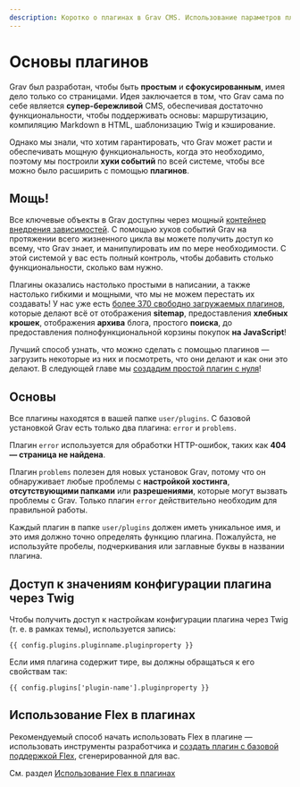 ```yaml
---
description: Коротко о плагинах в Grav CMS. Использование параметров плагинов.
---
```


# Основы плагинов

Grav был разработан, чтобы быть **простым** и **сфокусированным**, имея дело только со страницами. Идея заключается в том, что Grav сама по себе является **супер-бережливой** CMS, обеспечивая достаточно функциональности, чтобы поддерживать основы: маршрутизацию, компиляцию Markdown в HTML, шаблонизацию Twig и кэширование.

Однако мы знали, что хотим гарантировать, что Grav может расти и обеспечивать мощную функциональность, когда это необходимо, поэтому мы построили **хуки событий** по всей системе, чтобы все можно было расширить с помощью **плагинов**.

## Мощь!

Все ключевые объекты в Grav доступны через мощный [контейнер внедрения зависимостей](https://ru.wikipedia.org/wiki/%D0%92%D0%BD%D0%B5%D0%B4%D1%80%D0%B5%D0%BD%D0%B8%D0%B5_%D0%B7%D0%B0%D0%B2%D0%B8%D1%81%D0%B8%D0%BC%D0%BE%D1%81%D1%82%D0%B8). С помощью хуков событий Grav на протяжении всего жизненного цикла вы можете получить доступ ко всему, что Grav знает, и манипулировать им по мере необходимости. С этой системой у вас есть полный контроль, чтобы добавить столько функциональности, сколько вам нужно.

Плагины оказались настолько простыми в написании, а также настолько гибкими и мощными, что мы не можем перестать их создавать! У нас уже есть [более 370 свободно загружаемых плагинов](https://getgrav.org/downloads/plugins#extras), которые делают всё от отображения **sitemap**, предоставления **хлебных крошек**, отображения **архива** блога, простого **поиска**, до предоставления полнофункциональной корзины покупок **на JavaScript**!

Лучший способ узнать, что можно сделать с помощью плагинов — загрузить некоторые из них и посмотреть, что они делают и как они это делают. В следующей главе мы [создадим простой плагин с нуля](../plugin-tutorial)!

## Основы

Все плагины находятся в вашей папке `user/plugins`. С базовой установкой Grav есть только два плагина: `error` и `problems`.

Плагин `error` используется для обработки HTTP-ошибок, таких как **404 — страница не найдена**.

Плагин `problems` полезен для новых установок Grav, потому что он обнаруживает любые проблемы с **настройкой хостинга**, **отсутствующими папками** или **разрешениями**, которые могут вызвать проблемы с Grav. Только плагин `error` действительно необходим для правильной работы.

Каждый плагин в папке `user/plugins` должен иметь уникальное имя, и это имя должно точно определять функцию плагина. Пожалуйста, не используйте пробелы, подчеркивания или заглавные буквы в названии плагина.

## Доступ к значениям конфигурации плагина через Twig

Чтобы получить доступ к настройкам конфигурации плагина через Twig (т. е. в рамках темы), используется запись:

```twig
{{ config.plugins.pluginname.pluginproperty }}
```

Если имя плагина содержит тире, вы должны обращаться к его свойствам так:

```twig
{{ config.plugins['plugin-name'].pluginproperty }}
```

## Использование Flex в плагинах

Рекомендуемый способ начать использовать Flex в плагине — использовать инструменты разработчика и [создать плагин с базовой поддержкой Flex](/basics/installation/#variant-1-ustanovka-iz-zip-paketa), сгенерированной для вас.

См. раздел [Использование Flex в плагинах](../plugin-flex)
